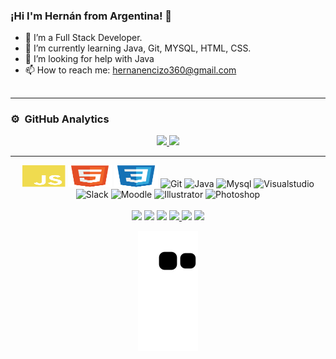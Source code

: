 
### ¡Hi I'm Hernán from Argentina! 👋

- 🔭 I’m a Full Stack Developer. 
- 🌱 I’m currently learning Java, Git, MYSQL, HTML, CSS.
- 🤔 I’m looking for help with Java
- 📫 How to reach me: hernanencizo360@gmail.com
##
<hr>

### ⚙️ &nbsp;GitHub Analytics
<div style="display: inline_block" align="center">
 <p align="center">
 <a href="https://github.com/Hernanencizo360">
 <img height="180em" src="https://github-readme-stats-eight-theta.vercel.app/api?username=Hernanencizo360&show_icons=true&theme=algolia&include_all_commits=true&count_private=true"/>
 <img height="180em" src="https://github-readme-stats-eight-theta.vercel.app/api/top-langs/?username=Hernanencizo360&layout=compact&langs_count=8&theme=algolia"/>
 </a>
 </p>
</div>
 
<hr>
<div style="display: inline_block" align="center">
  <img alt="Js" height="35" width="70" src="https://raw.githubusercontent.com/devicons/devicon/master/icons/javascript/javascript-plain.svg">
  <img alt="HTML" height="35" width="70" src="https://raw.githubusercontent.com/devicons/devicon/master/icons/html5/html5-original.svg">
  <img alt="CSS" height="35" width="70" src="https://raw.githubusercontent.com/devicons/devicon/master/icons/css3/css3-original.svg">
  <img alt="Git" height="35" width="70" src="https://cdn.jsdelivr.net/gh/devicons/devicon/icons/git/git-original.svg">
  <img alt="Java" height="35" width="70" src="https://cdn.jsdelivr.net/gh/devicons/devicon/icons/java/java-original.svg">
  <img alt="Mysql" height="35" width="70" src="https://cdn.jsdelivr.net/gh/devicons/devicon/icons/mysql/mysql-original.svg">
  <img alt="Visualstudio" height="35" width="70" src="https://cdn.jsdelivr.net/gh/devicons/devicon/icons/visualstudio/visualstudio-plain.svg">
  <img alt="Slack" height="35" width="70" src="https://cdn.jsdelivr.net/gh/devicons/devicon/icons/slack/slack-original.svg">
  <img alt="Moodle" height="35" width="70" src="https://cdn.jsdelivr.net/gh/devicons/devicon/icons/moodle/moodle-original.svg">
  <img alt="Illustrator" height="35" width="70" src="https://cdn.jsdelivr.net/gh/devicons/devicon/icons/illustrator/illustrator-plain.svg">
  <img alt="Photoshop" height="35" width="70" src="https://cdn.jsdelivr.net/gh/devicons/devicon/icons/photoshop/photoshop-plain.svg">
</div>
<br>
<div style="display: inline_block" align="center" > 
  <a href="https://instagram.com/hernanencizo360" target="_blank"><img src="https://img.shields.io/badge/-Instagram-%23E4405F?style=for-the-badge&logo=instagram&logoColor=white" target="_blank"></a>
 <a href="https://discord.gg/kkMabznv4d" target="_blank"><img src="https://img.shields.io/badge/Discord-7289DA?style=for-the-badge&logo=discord&logoColor=white"  target="_blank"></a> 
  <a href = "mailto:hernanencizo360@gmail.com"><img src="https://img.shields.io/badge/-Gmail-%23333?style=for-the-badge&logo=gmail&logoColor=white" target="_blank"></a>
  <a href = "https://t.me/hernanencizo360"><img src="https://img.shields.io/badge/Telegram-2CA5E0?style=for-the-badge&logo=telegram&logoColor=white" target="_blank">     </a>
  <a href = "https://programacinco-7ja6758.slack.com/team/U0383GHKRQC"><img src="https://img.shields.io/badge/Slack-4A154B?style=for-the-badge&logo=slack&logoColor=white" target="_blank"></a>
  <a href="https://www.linkedin.com/in/hernán-encizo-b3b355229" target="_blank"><img src="https://img.shields.io/badge/LinkedIn-0077B5?style=for-the-badge&logo=linkedin&logoColor=white" target="_blank"></a>
 
  ![Snake animation](https://github.com/rafaballerini/rafaballerini/blob/output/github-contribution-grid-snake.svg)
 
</div>
